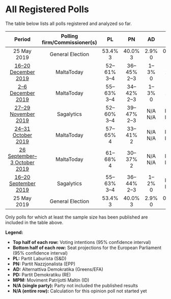 # All Registered Polls

The table below lists all polls registered and analyzed so far.

| Period     | Polling firm/Commissioner(s) | PL | PN | AD | PD | MPM |
|:----------:|:----------------------------:|:--:|:--:|:--:|:--:|:--:|
| 25 May 2019 | General Election | 53.4% <br> 3 | 40.0% <br> 3 | 2.9% <br> 0 | 0.0% <br> 0 | 0.0% <br> 0 |
| [16–20 December 2019](2019-12-20-MaltaToday.html) | MaltaToday | 52–61% <br> 3–4 | 36–45% <br> 2–3 | 1–3% <br> 0 | 0–2% <br> 0 | N/A <br> N/A |
| [2–6 December 2019](2019-12-06-MaltaToday.html) | MaltaToday | 55–63% <br> 3–4 | 34–42% <br> 2–3 | 1–3% <br> 0 | 0–2% <br> 0 | 0–1% <br> 0 |
| [27–29 November 2019](2019-11-29-Sagalytics.html) | Sagalytics | 52–60% <br> 3–4 | 39–47% <br> 2–3 | N/A <br> N/A | N/A <br> N/A | N/A <br> N/A |
| [24–31 October 2019](2019-10-31-MaltaToday.html) | MaltaToday | 57–65% <br> 4 | 33–41% <br> 2 | N/A <br> N/A | N/A <br> N/A | N/A <br> N/A |
| [26 September–3 October 2019](2019-10-03-MaltaToday.html) | MaltaToday | 61–68% <br> 4 | 30–37% <br> 2 | N/A <br> N/A | N/A <br> N/A | N/A <br> N/A |
| [16–20 September 2019](2019-09-20-Sagalytics.html) | Sagalytics | 55–63% <br> 3–4 | 36–44% <br> 2–3 | 1–2% <br> 0 | N/A <br> N/A | N/A <br> N/A |
| 25 May 2019 | General Election | 53.4% <br> 3 | 40.0% <br> 3 | 2.9% <br> 0 | 0.0% <br> 0 | 0.0% <br> 0 |

Only polls for which at least the sample size has been published are included in the table above.

**Legend:**
+ **Top half of each row:** Voting intentions (95% confidence interval)
+ **Bottom half of each row:** Seat projections for the European Parliament (95% confidence interval)
+ **PL:** Partit Laburista (S&D)
+ **PN:** Partit Nazzjonalista (EPP)
+ **AD:** Alternattiva Demokratika (Greens/EFA)
+ **PD:** Partit Demokratiku (RE)
+ **MPM:** Moviment Patrijotti Maltin (ID)
+ **N/A (single party):** Party not included the published results
+ **N/A (entire row):** Calculation for this opinion poll not started yet

